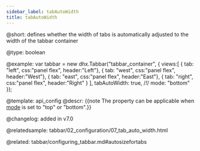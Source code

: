 ```yaml
---
sidebar_label: tabAutoWidth
title: tabAutoWidth
---          
```


@short: 
defines whether the width of tabs is automatically adjusted to the width of the tabbar container




@type: boolean

@example: 
var tabbar = new dhx.Tabbar("tabbar_container", {
    views:[
        { tab: "left", css:"panel flex", header:"Left"},
        { tab: "west", css:"panel flex", header:"West"},
        { tab: "east", css:"panel flex", header:"East"},
        { tab: "right", css:"panel flex", header:"Right" }
    ],
    tabAutoWidth: true, /*!*/
    mode: "bottom"
});


@template:	api_config
@descr: 
{{note The property can be applicable when [mode](tabbar/api/tabbar_mode_config.md) is set to "top" or "bottom".}}

@changelog: added in v7.0

@relatedsample: tabbar/02_configuration/07_tab_auto_width.html

@related: tabbar/configuring_tabbar.md#autosizefortabs